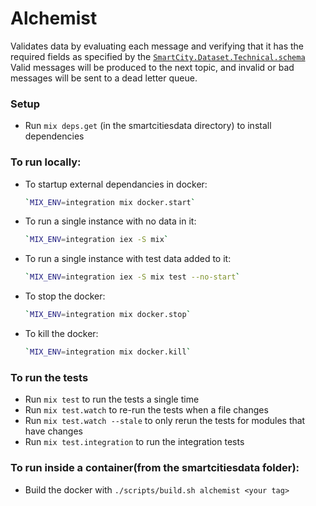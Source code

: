 # Alchemist

Validates data by evaluating each message and verifying that it has the required fields as specified by the [`SmartCity.Dataset.Technical.schema`](https://github.com/smartcitiesdata/smart_city/blob/master/lib/smart_city/dataset/technical.ex) Valid messages will be produced to the next topic, and invalid or bad messages will be sent to a dead letter queue.

### Setup

- Run `mix deps.get` (in the smartcitiesdata directory) to install dependencies

### To run locally:

- To startup external dependancies in docker:
  ```bash
  `MIX_ENV=integration mix docker.start`
  ```
- To run a single instance with no data in it:
  ```bash
  `MIX_ENV=integration iex -S mix`
  ```
- To run a single instance with test data added to it:
  ```bash
  `MIX_ENV=integration iex -S mix test --no-start`
  ```
- To stop the docker:
  ```bash
  `MIX_ENV=integration mix docker.stop`
  ```
- To kill the docker:
  ```bash
  `MIX_ENV=integration mix docker.kill`
  ```

### To run the tests

- Run `mix test` to run the tests a single time
- Run `mix test.watch` to re-run the tests when a file changes
- Run `mix test.watch --stale` to only rerun the tests for modules that have changes
- Run `mix test.integration` to run the integration tests

### To run inside a container(from the smartcitiesdata folder):

- Build the docker with `./scripts/build.sh alchemist <your tag>`
